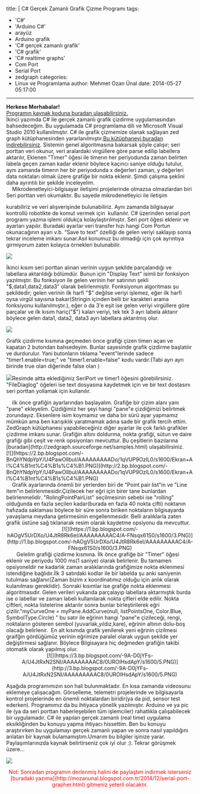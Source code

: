title: |
  C# Gerçek Zamanlı Grafik Çizme Programı
tags:
  - 'C#'
  - 'Arduino C#'
  - arayüz
  - Arduino grafik
  - 'C# gerçek zamanlı grafik'
  - 'C# grafik'
  - 'C# realtime graphs'
  - Com Port
  - Serial Port
  - zedgraph
categories:
  - Linux ve Programlama
author: Mehmet Ozan Ünal
date: 2014-05-27 05:17:00
---
**Herkese Merhabalar!**  
[Programın kaynak koduna buradan ulaşabilirsiniz.](https://github.com/mozanunal/serialPortGrapher)  
İkinci yazımda C# ile gerçek zamanlı grafik çizdirme uygulamasından bahsedeceğim. Bu uygulamada C# programlama dili ve Microsoft Visual Studio 2010 kullanılmıştır. C# ile grafik çizmemize olanak sağlayan zed graph kütüphanesinden yararlanılmıştır.[Bu kütüphaneyi buradan indirebilirsiniz](http://zedgraph.sourceforge.net/index.html). Sistemin genel algoritmasına bakarsak şöyle çalışır; seri porttan veri okunur, veri aralardaki virgüllere göre parse edilip labellera aktarılır, Eklenen "Timer" öğesi ile timerın her periyodunda zaman belirten labela geçen zaman kadar eklenir böylece kaçıncı saniye olduğu tutulur, aynı zamanda timerın her bir periyodunda x değerleri zaman, y değerleri data noktaları olmak üzere grafiğe bir nokta eklenir. Şimdi çalışma şeklini daha ayrıntılı bir şekilde inceleyelim.  
    Mikrodenetleyici-bilgisayar iletişimi projelerinde olmazsa olmazlardan biri Seri porttan veri okumaktır. Bu sayede mikrodenetleyici ile iletişim  
<!-- more -->kurabiliriz ve veri alışverişinde bulunabiliriz. Aynı zamanda bilgisayar kontrollü robotikte de komut vermek için  kullanılır. C# üzerinden serial port programı yazma işlemi oldukça kolaylaştırılmıştır. Seri port öğesi eklenir ve ayarları yapılır. Buradaki ayarlar veri transfer hızı hangi Com Portun okunacağının ayarı v.b. "Save to text" özelliği de gelen veriyi saklayıp sonra tekrar inceleme imkanı sunar.Asıl konumuz bu olmadığı için çok ayrıntıya girmiyorum zaten kolayca örnekleri bulunabilir.  

[![](https://3.bp.blogspot.com/-OpTteyKRPkw/U4JijZMfddI/AAAAAAAAACo/Rw1kmXUUXNY/s1600/Ekran+Al%C4%B1nt%C4%B1s%C4%B1.PNG)](http://3.bp.blogspot.com/-OpTteyKRPkw/U4JijZMfddI/AAAAAAAAACo/Rw1kmXUUXNY/s1600/Ekran+Al%C4%B1nt%C4%B1s%C4%B1.PNG)

İkinci kısım seri porttan alınan verinin uygun şekilde parçalandığı ve labellara aktarıldığı bölümdür. Bunun için "Display Text" isimli bir fonksiyon yazılmıştır. Bu fonksiyon ile gelen verinin her satırının şekli "$,data1,data2,data3" olarak belirlenmiştir. Fonksiyonun algoritması şu şekildedir; gelen verinin ilk harfi "$" değilse veriyi işlemez, eğer ilk harfi oysa virgül sayısına bakar(Stringin içinden belli bir karakteri arama fonksiyonu kullanılmıştır.), eğer o da 3'e eşit ise gelen veriyi virgüllere göre parçalar ve ilk kısım hariç("$") kalan veriyi, tek tek 3 ayrı labela aktarır böylece gelen data1, data2, data3 ayrı labellara aktarılmış olur.  

[![](https://3.bp.blogspot.com/-igLoVYnnakU/U4JtR9fQCeI/AAAAAAAAADU/xnl9DY_IYns/s1600/4.PNG)](http://3.bp.blogspot.com/-igLoVYnnakU/U4JtR9fQCeI/AAAAAAAAADU/xnl9DY_IYns/s1600/4.PNG)

Grafik çizdirme kısmına geçmeden önce grafiği çizen timerı açan ve kapatan 2 butondan bahsedeyim. Bunlar sayesinde grafik çizdirme başlatılır ve durdurulur. Yani butonların tıklama "event"lerinde sadece "timer1.enable=true;" ve "timer1.enable=false" kodu vardır.(Tabi ayrı ayrı birinde true olan diğerinde false olan )

[![](https://2.bp.blogspot.com/-g9su7CqID_0/U4JtS_cz0fI/AAAAAAAAADI/nbJVSsGaQP8/s1600/Ekran+Al%C4%B1nt%C4%B1s%C4%B1565.PNG)](http://2.bp.blogspot.com/-g9su7CqID_0/U4JtS_cz0fI/AAAAAAAAADI/nbJVSsGaQP8/s1600/Ekran+Al%C4%B1nt%C4%B1s%C4%B1565.PNG)Resimde altta eklediğimiz SeriPort ve timer1 öğesini görebilirsiniz. "FileDiaglog" öğeleri ise text dosyasına kaydetmek için ve bir text dostasını seri porttan yollamak için kullanılır.

<div class="separator" style="clear: both; text-align: left;">    ilk önce grafiğin ayarlarından başlayalım. Grafiğe bir çizim alanı yanı "pane" ekleyelim. Çizdiğimiz her şeyi hangi "pane"e çizdiğimizi belirtmek zorundayız. Eksenlere isim koymamız ve daha bir sürü ayar yapmamız mümkün ama ben karışıklık yaratmamak adına sade bir grafik tercih ettim. ZedGraph kütüphanesi yapabileceğiniz diğer ayarlar ile çok farklı grafikler çizdirme imkanı sunar. Grafiğin altını doldurma, nokta grafiği, sütun ve daire grafiği gibi çeşit ve renk opsiyonları mevcuttur. Bu çeşitlerin bazılarına [buradan](http://zedgraph.sourceforge.net/samples.html) ulaşabilirsiniz.</div>

<div class="separator" style="clear: both; text-align: left;">[![](https://2.bp.blogspot.com/-BnQhYNdpYpY/U4PawOllbuI/AAAAAAAAADo/1qVUP9OzlL0/s1600/Ekran+Al%C4%B1nt%C4%B1s%C4%B1.PNG)](http://2.bp.blogspot.com/-BnQhYNdpYpY/U4PawOllbuI/AAAAAAAAADo/1qVUP9OzlL0/s1600/Ekran+Al%C4%B1nt%C4%B1s%C4%B1.PNG)</div>

<div class="separator" style="clear: both; text-align: left;">    Grafik ayarlarında önemli bir yerlerden biri de "Point pair list"in ve "Line item"ın belirlenmesidir.Çizilecek her eğri için birer tane bunlardan belirlenmelidir. "RolingPointPairList" seçilmesinin sebebi ise "rolling" olduğunda en fazla seçilen kadar(burada en fazla 40 nokta çifti) noktanın hafızada saklaması böylece bir süre sonra biriken noktaların bilgisayarda yavaşlama meydana getirmesinin engellenmesidir. Belli aralıklarla zaten grafik üstüne sağ tıklanarak resim olarak kaydetme opsiyonu da mevcuttur.</div>

<div class="separator" style="clear: both; text-align: center;">[![](https://1.bp.blogspot.com/-hAOgV5UrDXo/U4JtR8Rk6eI/AAAAAAAAAC4/A-FNsqx61S0/s1600/3.PNG)](http://1.bp.blogspot.com/-hAOgV5UrDXo/U4JtR8Rk6eI/AAAAAAAAAC4/A-FNsqx61S0/s1600/3.PNG)</div>

</div>

<div>       Gelelim grafiği çizdirme kısmına. İlk önce grafiğe bir "Timer" öğesi eklenir ve periyodu 1000 ms(1 saniye) olarak belirlenir. Bu tamamen opsiyoneldir ne kadarlık zaman aralıklarında grafiğimize nokta eklenmesi istendiğine bağlıdır.İlk 3 satırdaki kodlar ile bir labelda şu anki saniyenin tutulması sağlanır(Zaman bizim x koordinatımız olduğu için anlık olarak kulanılması gereklidir). Sonraki kısımlar ise grafiğe nokta eklenmesi algoritmasıdır. Gelen verileri yukarıda parçalayıp labellara aktarmıştık burda ise o labellar ve zaman labelı kullanılarak nokta çifleri elde edilir. Nokta çiftleri, nokta listelerine aktarılır sonra bunlar birleştirilerek eğri çizilir."myCurveOne = myPane.AddCurve(null, listPointsOne, Color.Blue, SymbolType.Circle) " bu satır ile eğrinin hangi "pane"e çizileceği, rengi, noktaların gösteren sembol (yuvarlak,yıldız,kare), eğrinin altının dolu-boş olacağı belirlenir.  En alt kısımda grafik yenilerek yeni eğrinin çizilmesi graifğin gördüğümüz yerinin eğrimize paralel olarak uygun şekilde yer değiştirmesi sağlanır. Böylece Bilgisayara hiç değmeden grafiğin takibi otomatik olarak yapılmış olur.  

<div class="separator" style="clear: both; text-align: center;">[![](https://3.bp.blogspot.com/-9A-D0jYFs-A/U4JtRxN2SNI/AAAAAAAAAC8/0UROIHsdApY/s1600/5.PNG)](http://3.bp.blogspot.com/-9A-D0jYFs-A/U4JtRxN2SNI/AAAAAAAAAC8/0UROIHsdApY/s1600/5.PNG)</div>

Aşağıda programımızın son hali bulunmaktadır. En kısa zamanda videosunu eklemeye çalışacağım. Görselleme, telemetri projelerinde ve bilgisayarla kontrol projelerinde en önemli noktalardan biridir(ya da pid, sensor test ederken). Programımız da bu ihtiyaca yönelik yazılmıştır. Arduino ve ya pic ile (ya da seri porttan haberleşebilen tüm işlemciler) rahatlıkla çalışabilecek bir uygulamadır. C# ile yapılan gerçek zamanlı (real time) uygulama eksikliğinden bu konuyu yapma ihtiyacı hissettim. Ben bu konuyu araştırırken bu uygulamayı gerçek zamanlı yapan ve sonra nasıl yapıldığını anlatan bir kaynak bulamamıştım.Umarım bu bilgiler işinize yarar. Paylaşımlarınızda kaynak belirtirseniz çok iyi olur :). Tekrar görüşmek üzere...  

[![](https://4.bp.blogspot.com/-u9gyY6u78Ks/U4PnbJauzrI/AAAAAAAAAD4/hAhFH7f7JPo/s1600/Ekran+Al%C4%B1nt%C4%B1s%C4%B12.PNG)](http://4.bp.blogspot.com/-u9gyY6u78Ks/U4PnbJauzrI/AAAAAAAAAD4/hAhFH7f7JPo/s1600/Ekran+Al%C4%B1nt%C4%B1s%C4%B12.PNG)</div>

<div class="separator" style="clear: both; text-align: center;"><span style="color: red;">Not: Sonradan programın derlenmiş halini de paylaştım indirmek isterseniz [buradaki yazıma](http://mozanunal.blogspot.com.tr/2014/12/serial-port-grapher.html) gitmeniz yeterli olacaktır.</span></div>
